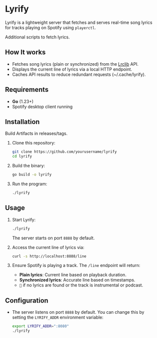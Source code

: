 # **Lyrify**

Lyrify is a lightweight server that fetches and serves real-time song lyrics for tracks playing on Spotify using `playerctl`.

Additional scripts to fetch lyrics.

## **How It works**

- Fetches song lyrics (plain or synchronized) from the [Lrclib](https://lrclib.net/) API.
- Displays the current line of lyrics via a local HTTP endpoint.
- Caches API results to reduce redundant requests (~/.cache/lyrify).

## **Requirements**

- **Go** (1.23+)
- Spotify desktop client running

## **Installation**

Build Artifacts in releases/tags.

1. Clone this repository:

   ```bash
   git clone https://github.com/yourusername/lyrify
   cd lyrify
   ```

2. Build the binary:

   ```bash
   go build -o lyrify
   ```

3. Run the program:
   ```bash
   ./lyrify
   ```

## **Usage**

1. Start Lyrify:

   ```bash
   ./lyrify
   ```

   The server starts on port `8888` by default.

2. Access the current line of lyrics via:

   ```bash
   curl -s http://localhost:8888/line
   ```

3. Ensure Spotify is playing a track. The `/line` endpoint will return:
   - **Plain lyrics**: Current line based on playback duration.
   - **Synchronized lyrics**: Accurate line based on timestamps.
   - `🎼` if no lyrics are found or the track is instrumental or podcast.

## **Configuration**

- The server listens on port `8888` by default. You can change this by setting the `LYRIFY_ADDR` environment variable:
  ```bash
  export LYRIFY_ADDR=":8080"
  ./lyrify
  ```
